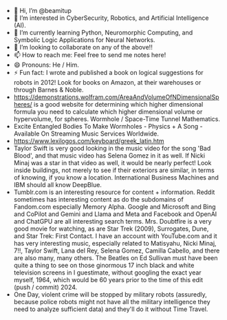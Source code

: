- 👋 Hi, I’m @beamitup
- 👀 I’m interested in CyberSecurity, Robotics, and Artificial Intelligence (AI).
- 🌱 I’m currently learning Python, Neuromorphic Computing, and Symbolic Logic Applications for Neural Networks.
- 💞️ I’m looking to collaborate on any of the above!!
- 📫 How to reach me: Feel free to send me notes here!
- 😄 Pronouns: He / Him.
- ⚡ Fun fact: I wrote and published a book on logical suggestions for robots in 2012! Look for books on Amazon, at their warehouses or through Barnes & Noble.
- https://demonstrations.wolfram.com/AreaAndVolumeOfNDimensionalSpheres/ is a good website for determining which higher dimensional formula you need to calculate which higher dimensional volume or hypervolume, for spheres. Wormhole / Space-Time Tunnel Mathematics.
- Excite Entangled Bodies To Make Wormholes - Physics + A Song - Available On Streaming Music Services Worldwide.
- https://www.lexilogos.com/keyboard/greek_latin.htm
- Taylor Swift is very good looking in the music video for the song 'Bad Blood', and that music video has Selena Gomez in it as well. If Nicki Minaj was a star in that video as well, it would be nearly perfect! Look inside buildings, not merely to see if their exteriors are similar, in terms of knowing, if you know a location. International Business Machines and IBM should all know DeepBlue.
- Tumblr.com is an interesting resource for content + information. Reddit sometimes has interesting content as do the subdomains of Fandom.com especially Memory Alpha. Google and Microsoft and Bing and CoPilot and Gemini and Llama and Meta and Facebook and OpenAI and ChatGPU are all interesting search terms. Mrs. Doubtfire is a very good movie for watching, as are Star Trek (2009), Surrogates, Dune, and Star Trek: First Contact. I have an account with YouTube.com and it has very interesting music, especially related to Matisyahu, Nicki Minaj, 7!!, Taylor Swift, Lana del Rey, Selena Gomez, Camilla Cabello, and there are also many, many others. The Beatles on Ed Sullivan must have been quite a thing to see on those ginormous 17 inch black and white television screens in I guestimate, without googling the exact year myself, 1964, which would be 60 years prior to the time of this edit (push / commit) 2024.
- One Day, violent crime will be stopped by military robots (assuredly, because police robots might not have all the military intelligence they need to analyze sufficient data) and they'll do it without Time Travel.

<!---
beamitup/beamitup is a ✨ special ✨ repository because its `README.md` (this file) appears on your GitHub profile.
You can click the Preview link to take a look at your changes.
--->
